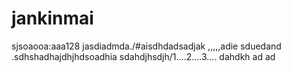 # jankinmai
sjsoaooa:aaa128
jasdiadmda./#aisdhdadsadjak
,,,,,adie
sduedand .sdhshadhajdhjhdsoadhia
sdahdjhsdjh/1....2....3....
dahdkh ad ad 

